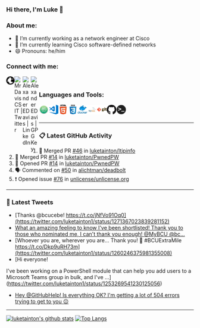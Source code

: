### Hi there, I'm Luke 👋

### About me:

- 🔭 I’m currently working as a network engineer at Cisco
- 🌱 I’m currently learning Cisco software-defined networks
- 😄 Pronouns: he/him

### Connect with me:

[<img align="left" alt="Website" width="22px" src="https://raw.githubusercontent.com/iconic/open-iconic/master/svg/globe.svg" />][website]
[<img align="left" alt="MrDavisCSIT | Twitter" width="22px" src="https://cdn.jsdelivr.net/npm/simple-icons@v3/icons/twitter.svg" />][twitter]
[<img align="left" alt="AlexanderEDavis | LinkedIn" width="22px" src="https://cdn.jsdelivr.net/npm/simple-icons@v3/icons/linkedin.svg" />][linkedin]
[<img align="left" alt="AlexanderEDavis | GPG Key" width="22px" src="https://simpleicons.org/icons/gnuprivacyguard.svg" />][pubkey]

<br />

### Languages and Tools:

<img align="left" alt="Atom" width="26px" src="https://raw.githubusercontent.com/github/explore/master/topics/atom/atom.png" />
<img align="left" alt="Visual Studio Code" width="26px" src="https://raw.githubusercontent.com/github/explore/master/topics/visual-studio-code/visual-studio-code.png" />
<img align="left" alt="HTML5" width="26px" src="https://raw.githubusercontent.com/github/explore/master/topics/html/html.png" />
<img align="left" alt="CSS3" width="26px" src="https://raw.githubusercontent.com/github/explore/master/topics/css/css.png" />
<img align="left" alt="Docker" width="26px" src="https://raw.githubusercontent.com/github/explore/master/topics/docker/docker.png" />
<img align="left" alt="MySQL" width="26px" src="https://raw.githubusercontent.com/github/explore/master/topics/mysql/mysql.png" />
<img align="left" alt="Git" width="26px" src="https://raw.githubusercontent.com/github/explore/master/topics/git/git.png" />
<img align="left" alt="GitHub" width="26px" src="https://raw.githubusercontent.com/github/explore/master/topics/github/github.png" />
<img align="left" alt="Terminal" width="26px" src="https://raw.githubusercontent.com/github/explore/master/topics/terminal/terminal.png" />

<br />
<br />

---

### 📋 Latest GitHub Activity
<!--START_SECTION:activity-->
1. 🎉 Merged PR [#46](https://github.com/luketainton/ltipinfo/pull/46) in [luketainton/ltipinfo](https://github.com/luketainton/ltipinfo)
2. 🎉 Merged PR [#14](https://github.com/luketainton/PwnedPW/pull/14) in [luketainton/PwnedPW](https://github.com/luketainton/PwnedPW)
3. 💪 Opened PR [#14](https://github.com/luketainton/PwnedPW/pull/14) in [luketainton/PwnedPW](https://github.com/luketainton/PwnedPW)
4. 🗣 Commented on [#50](https://github.com/alichtman/deadbolt/issues/50) in [alichtman/deadbolt](https://github.com/alichtman/deadbolt)
5. ❗️ Opened issue [#76](https://github.com/unlicense/unlicense.org/issues/76) in [unlicense/unlicense.org](https://github.com/unlicense/unlicense.org)
<!--END_SECTION:activity-->

---

### 🐤 Latest Tweets
<!-- TWEET-POST-LIST:START -->
- [Thanks @bcucebe! https://t.co/jNfVo91Oq0](https://twitter.com/luketainton1/status/1271367023839281152)
- [What an amazing feeling to know I've been shortlisted! Thank you to those who nominated me, I can't thank you enough! @MyBCU @bc...](https://twitter.com/luketainton1/status/1264173539734609921)
- [Whoever you are, wherever you are... Thank you! 🙂 #BCUExtraMile https://t.co/Dkp9uRH73m](https://twitter.com/luketainton1/status/1260246375981355008)
- [Hi everyone!

I've been working on a PowerShell module that can help you add users to a Microsoft Teams group in bulk, and I've ...](https://twitter.com/luketainton1/status/1253269541230125056)
- [Hey @GitHubHelp! Is everything OK? I'm getting a lot of 504 errors trying to get to you ☹️](https://twitter.com/luketainton1/status/1252623327916625923)
<!-- TWEET-POST-LIST:END -->

---

[![luketainton's github stats](https://github-readme-stats.vercel.app/api?username=luketainton&count_private=true&show_icons=true)](https://github.com/luketainton)
[![Top Langs](https://github-readme-stats.vercel.app/api/top-langs/?username=luketainton)](https://github.com/luketainton)

[website]: https://luke.tainton.uk
[twitter]: https://twitter.com/luketainton1
[linkedin]: https://www.linkedin.com/in/luketainton
[pubkey]: https://luke.tainton.uk/files/public.asc
